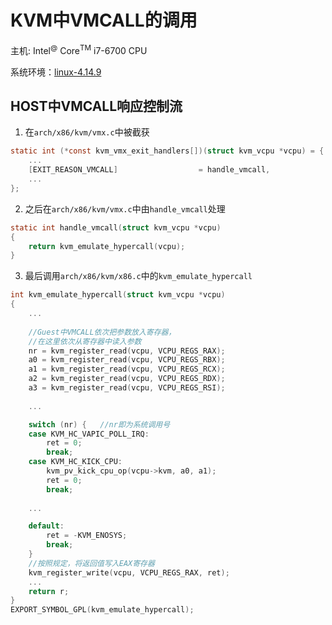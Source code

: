 # KVM中VMCALL的调用

主机: Intel<sup>@</sup> Core<sup>TM</sup> i7-6700 CPU

系统环境：[linux-4.14.9](http://elixir.free-electrons.com/linux/v4.14.9/source)

## HOST中VMCALL响应控制流

1. 在```arch/x86/kvm/vmx.c```中被截获

```c
static int (*const kvm_vmx_exit_handlers[])(struct kvm_vcpu *vcpu) = {
    ...
    [EXIT_REASON_VMCALL]                  = handle_vmcall,
    ...
};
```

2. 之后在```arch/x86/kvm/vmx.c```中由```handle_vmcall```处理

```c
static int handle_vmcall(struct kvm_vcpu *vcpu)
{
    return kvm_emulate_hypercall(vcpu);
}
```

3. 最后调用```arch/x86/kvm/x86.c```中的```kvm_emulate_hypercall```

```c
int kvm_emulate_hypercall(struct kvm_vcpu *vcpu)
{
    ...
    
    //Guest中VMCALL依次把参数放入寄存器，
    //在这里依次从寄存器中读入参数
    nr = kvm_register_read(vcpu, VCPU_REGS_RAX);
    a0 = kvm_register_read(vcpu, VCPU_REGS_RBX);
    a1 = kvm_register_read(vcpu, VCPU_REGS_RCX);
    a2 = kvm_register_read(vcpu, VCPU_REGS_RDX);
    a3 = kvm_register_read(vcpu, VCPU_REGS_RSI);
    
    ...

    switch (nr) {   //nr即为系统调用号
    case KVM_HC_VAPIC_POLL_IRQ:
        ret = 0;
        break;
    case KVM_HC_KICK_CPU:
        kvm_pv_kick_cpu_op(vcpu->kvm, a0, a1);
        ret = 0;
        break;
        
    ...

    default:
        ret = -KVM_ENOSYS;
        break;
    }
    //按照规定，将返回值写入EAX寄存器
    kvm_register_write(vcpu, VCPU_REGS_RAX, ret);
    ...
    return r;
}
EXPORT_SYMBOL_GPL(kvm_emulate_hypercall);
```

